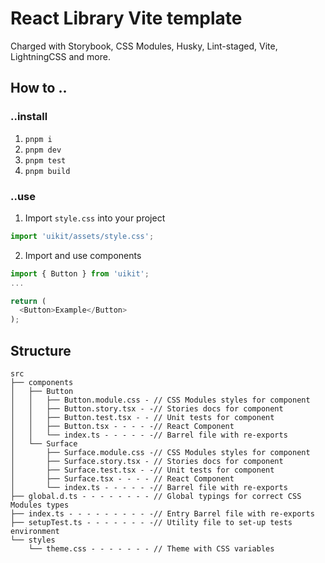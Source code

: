 # React Library Vite template

Charged with Storybook, CSS Modules, Husky, Lint-staged, Vite, LightningCSS and more.

## How to ..

### ..install

1. `pnpm i`
2. `pnpm dev`
3. `pnpm test`
4. `pnpm build`

### ..use

1. Import `style.css` into your project

```js
import 'uikit/assets/style.css';
```

2. Import and use components

```js
import { Button } from 'uikit';
...

return (
  <Button>Example</Button>
);
```

## Structure

```
src
├── components
│   ├── Button
│   │   ├── Button.module.css - // CSS Modules styles for component
│   │   ├── Button.story.tsx - -// Stories docs for component
│   │   ├── Button.test.tsx - - // Unit tests for component
│   │   ├── Button.tsx - - - - -// React Component
│   │   └── index.ts - - - - - -// Barrel file with re-exports
│   └── Surface
│       ├── Surface.module.css -// CSS Modules styles for component
│       ├── Surface.story.tsx - // Stories docs for component
│       ├── Surface.test.tsx - -// Unit tests for component
│       ├── Surface.tsx - - - - // React Component
│       └── index.ts - - - - - -// Barrel file with re-exports
├── global.d.ts - - - - - - - - // Global typings for correct CSS Modules types
├── index.ts - - - - - - - - - -// Entry Barrel file with re-exports
├── setupTest.ts - - - - - - - -// Utility file to set-up tests environment
└── styles
    └── theme.css - - - - - - - // Theme with CSS variables
```
